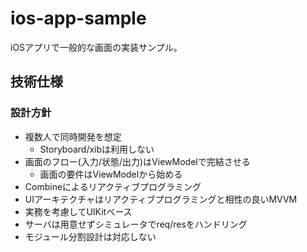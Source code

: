 # ios-app-sample
iOSアプリで一般的な画面の実装サンプル。

## 技術仕様
### 設計方針
- 複数人で同時開発を想定
    - Storyboard/xibは利用しない
- 画面のフロー(入力/状態/出力)はViewModelで完結させる
    - 画面の要件はViewModelから始める
- Combineによるリアクティブプログラミング
- UIアーキテクチャはリアクティブプログラミングと相性の良いMVVM
- 実務を考慮してUIKitベース
- サーバは用意せずシミュレータでreq/resをハンドリング
- モジュール分割設計は対応しない


